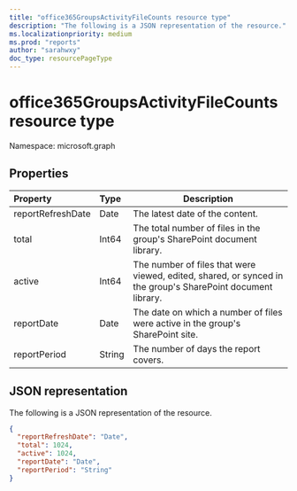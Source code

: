 ```yaml
---
title: "office365GroupsActivityFileCounts resource type"
description: "The following is a JSON representation of the resource."
ms.localizationpriority: medium
ms.prod: "reports"
author: "sarahwxy"
doc_type: resourcePageType
---
```


# office365GroupsActivityFileCounts resource type

Namespace: microsoft.graph

## Properties

| Property          | Type   | Description                              |
| :---------------- | :----- | ---------------------------------------- |
| reportRefreshDate | Date   | The latest date of the content.          |
| total             | Int64  | The total number of files in the group's SharePoint document library. |
| active            | Int64  | The number of files that were viewed, edited, shared, or synced in the group's SharePoint document library. |
| reportDate        | Date   | The date on which a number of files were active in the group's SharePoint site. |
| reportPeriod      | String | The number of days the report covers.    |

## JSON representation

The following is a JSON representation of the resource.

<!-- {

  "blockType": "resource",
  "@odata.type": "microsoft.graph.office365GroupsActivityFileCounts"
} -->

```json
{
  "reportRefreshDate": "Date", 
  "total": 1024, 
  "active": 1024, 
  "reportDate": "Date", 
  "reportPeriod": "String"
}
```


